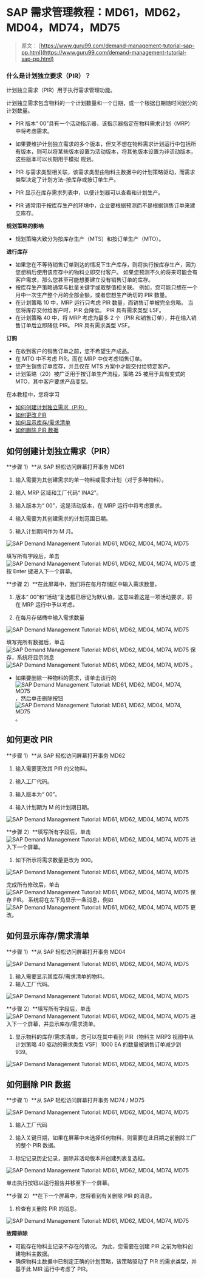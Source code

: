 # SAP 需求管理教程：MD61，MD62，MD04，MD74，MD75

> 原文： [https://www.guru99.com/demand-management-tutorial-sap-pp.html](https://www.guru99.com/demand-management-tutorial-sap-pp.html)

### 什么是计划独立要求（PIR）？

计划独立需求（PIR）用于执行需求管理功能。

计划独立需求包含物料的一个计划数量和一个日期，或一个根据日期随时间划分的计划数量。

*   PIR 版本“ 00”具有一个活动指示器，该指示器指定在物料需求计划（MRP）中将考虑需求。

*   如果要维护计划独立需求的多个版本，但又不想在物料需求计划运行中包括所有版本，则可以将某些版本设置为活动版本，将其他版本设置为非活动版本，这些版本可以长期用于模拟 规划。

*   PIR 与需求类型相关联，该需求类型由物料主数据中的计划策略驱动，而需求类型决定了计划方法–按库存或按订单生产。
*   PIR 显示在库存需求列表中，以便计划器可以查看和计划生产。
*   PIR 通常用于按库存生产的环境中，企业要根据预测而不是根据销售订单来建立库存。

**规划策略的影响**

*   规划策略大致分为按库存生产（MTS）和按订单生产（MTO）。

**进行库存**

*   如果您在不等待销售订单到达的情况下生产库存，则将执行按库存生产，因为您想稍后使用该库存中的物料立即交付客户。 如果您预测不久的将来可能会有客户需求，那么您甚至可能想要建立没有销售订单的库存。
*   按库存生产策略通常与批量关键字或取整值相关联。 例如，您可能只想在一个月中一次生产整个月的全部金额，或者您想生产确切的 PIR 数量。
*   在计划策略 10 中，MRP 运行只考虑 PIR 数量，而销售订单被完全忽略。 当您将库存交付给客户时，PIR 会降低。 PIR 具有需求类型 LSF。
*   在计划策略 40 中，将 MRP 考虑为最多 2 个（PIR 和销售订单），并在输入销售订单后立即降低 PIR。 PIR 具有需求类型 VSF。

**订购**

*   在收到客户的销售订单之前，您不希望生产成品。
*   在 MTO 中不考虑 PIR，而在 MRP 中仅考虑销售订单。
*   您产生销售订单库存，并且仅在 MTS 方案中才能交付给特定客户。
*   计划策略（20）被广泛用于按订单生产流程，策略 25 被用于具有变式的 MTO，其中客户要求产品变型。

在本教程中，您将学习

*   [如何创建计划独立需求（PIR）](#1)
*   [如何更改 PIR](#2)
*   [如何显示库存/需求清单](#3)
*   [如何删除 PIR 数据](#4)

## 如何创建计划独立需求（PIR）

**步骤 1）**从 SAP 轻松访问屏幕打开事务 MD61

1.  输入需要为其创建需求的单一物料或需求计划（对于多种物料）。

2.  输入 MRP 区域和工厂代码“ INA2”。

3.  输入版本为“ 00”，这是活动版本，在 MRP 运行中将考虑要求。

4.  输入需要为其创建需求的计划范围日期。

5.  输入计划期间作为 M 月。

![SAP Demand Management Tutorial: MD61, MD62, MD04, MD74, MD75](img/35e5c7d184ab9954f3d30069f4f97477.png)

填写所有字段后，单击 ![SAP Demand Management Tutorial: MD61, MD62, MD04, MD74, MD75](img/3459223066fdb72c7e05c544ffb9ae18.png) 或按 Enter 键进入下一个屏幕。

**步骤 2）**在此屏幕中，我们将在每月存储区中输入需求数量，

1.  版本“ 00”和“活动”复选框已标记为默认值，这意味着这是一项活动要求，将在 MRP 运行中予以考虑。

2.  在每月存储桶中输入需求数量

![SAP Demand Management Tutorial: MD61, MD62, MD04, MD74, MD75](img/1181f8bb26639b9e401bd99a396d7d7b.png)

填写完所有数据后，单击 ![SAP Demand Management Tutorial: MD61, MD62, MD04, MD74, MD75](img/300bde47f505075f649e966cbf719127.png) 保存，系统将显示消息 ![SAP Demand Management Tutorial: MD61, MD62, MD04, MD74, MD75](img/afba5e18a2ab4492a6ebb16c8e949459.png) 。

*   如果要删除一种物料的需求，请单击该行的 ![SAP Demand Management Tutorial: MD61, MD62, MD04, MD74, MD75](img/b8f4cebb603e8cbaaa5a9286bbfcb0cf.png) ，然后单击删除按钮 ![SAP Demand Management Tutorial: MD61, MD62, MD04, MD74, MD75](img/647321b62d8ffe0ed30fe4dfb9e46bd0.png) 。

## 如何更改 PIR

**步骤 1）**从 SAP 轻松访问屏幕打开事务 MD62

1.  输入需要更改其 PIR 的父物料。

2.  输入工厂代码。

3.  输入版本为“ 00”。

4.  输入计划期为 M 的计划期日期。

![SAP Demand Management Tutorial: MD61, MD62, MD04, MD74, MD75](img/fc5b47d03f9dd8a1460b478e579c5352.png)

**步骤 2）**填写所有字段后，单击 ![SAP Demand Management Tutorial: MD61, MD62, MD04, MD74, MD75](img/3e257b480827a300d93c2f2207e7751d.png) 进入下一个屏幕。

1.  如下所示将需求数量更改为 900。

![SAP Demand Management Tutorial: MD61, MD62, MD04, MD74, MD75](img/dacd4302a2cefd20446d6c930fe800f2.png)

完成所有修改后，单击 ![SAP Demand Management Tutorial: MD61, MD62, MD04, MD74, MD75](img/5e7f8d52085f7ff55e0c9e1e62d02eb7.png) 保存 PIR。 系统将在左下角显示一条消息，例如 ![SAP Demand Management Tutorial: MD61, MD62, MD04, MD74, MD75](img/6940cc7220ea8580af5ef2b8c87cf820.png) 更改。

## 如何显示库存/需求清单

**步骤 1）**从 SAP 轻松访问屏幕打开事务 MD04

![SAP Demand Management Tutorial: MD61, MD62, MD04, MD74, MD75](img/d269ca24701fcbf2146bd65a6ad91995.png)

1.  输入需要显示其库存/需求清单的物料。
2.  输入工厂代码。

![SAP Demand Management Tutorial: MD61, MD62, MD04, MD74, MD75](img/0963bdaee42d62aed62e61d34ace8c98.png)

**步骤 2）**填写所有字段后，单击 ![SAP Demand Management Tutorial: MD61, MD62, MD04, MD74, MD75](img/feb48694d9eae36bb50dfe81d8529c2d.png) 进入下一个屏幕，并显示库存/需求清单。

1.  显示物料的库存/需求清单，您可以在其中看到 PIR（物料主 MRP3 视图中从计划策略 40 驱动的需求类型 VSF）1000 EA 的数量被销售订单减少到 939。

![SAP Demand Management Tutorial: MD61, MD62, MD04, MD74, MD75](img/c52225317d77ea3f9ca1eda00f0c8576.png)

## 如何删除 PIR 数据

**步骤 1）**从 SAP 轻松访问屏幕打开事务 MD74 / MD75

![SAP Demand Management Tutorial: MD61, MD62, MD04, MD74, MD75](img/631d07174644beab055ef05845f29927.png)

1.  输入工厂代码

2.  输入关键日期，如果在屏幕中未选择任何物料，则需要在此日期之前删除工厂的整个 PIR 数据。

3.  标记记录历史记录，删除非活动版本并创建列表复选框。

![SAP Demand Management Tutorial: MD61, MD62, MD04, MD74, MD75](img/39f2c656cf46f734b8a81620216f8740.png)

单击执行按钮以运行报告并移至下一个屏幕。

**步骤 2）**在下一个屏幕中，您将看到有关删除 PIR 的消息。

1.  检查有关删除 PIR 的消息。

![SAP Demand Management Tutorial: MD61, MD62, MD04, MD74, MD75](img/e9b30d64fdf8d6c0d978c12f064241eb.png)

**故障排除**

*   可能存在物料主记录不存在的情况。 为此，您需要在创建 PIR 之前为物料创建物料主数据。
*   确保物料主数据中已制定正确的计划策略，该策略驱动了 PIR 的需求类型，并基于此 MIR 运行中考虑了 PIR。